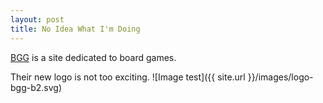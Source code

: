 ```yaml
---
layout: post
title: No Idea What I'm Doing
---
```


[BGG](http://boardgamegeek.com) is a site dedicated to board games.

Their new logo is not too exciting.
![Image test]({{ site.url }}/images/logo-bgg-b2.svg)
